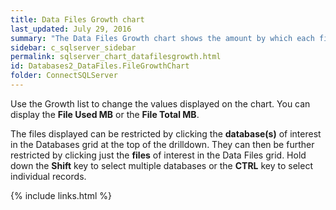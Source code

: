```yaml
---
title: Data Files Growth chart
last_updated: July 29, 2016
summary: "The Data Files Growth chart shows the amount by which each file is growing over time."
sidebar: c_sqlserver_sidebar
permalink: sqlserver_chart_datafilesgrowth.html
id: Databases2_DataFiles.FileGrowthChart
folder: ConnectSQLServer
---
```



Use the Growth list to change the values displayed on the chart. You can display the **File Used MB** or the **File Total MB**.

The files displayed can be restricted by clicking the **database(s)** of interest in the Databases grid at the top of the drilldown. They can then be further restricted by clicking just the **files** of interest in the Data Files grid. Hold down the **Shift** key to select multiple databases or the **CTRL** key to select individual records.


{% include links.html %}
